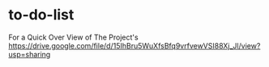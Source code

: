 # to-do-list
For a Quick Over View of The Project's
https://drive.google.com/file/d/15IhBru5WuXfsBfq9vrfvewVSI88Xj_Jl/view?usp=sharing
